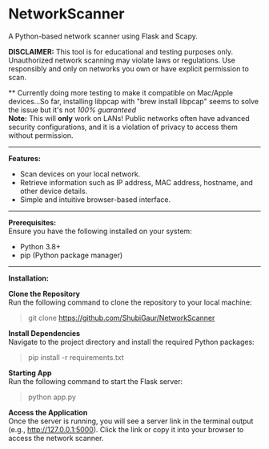 # NetworkScanner
A Python-based network scanner using Flask and Scapy.

**DISCLAIMER:**
This tool is for educational and testing purposes only. Unauthorized network scanning may violate laws or regulations. Use responsibly and only on networks you own or have explicit permission to scan.

** Currently doing more testing to make it compatible on Mac/Apple devices...So far, installing libpcap with "brew install libpcap" seems to solve the issue but it's not *100% guaranteed*  
**Note:** This will **only** work on LANs! Public networks often have advanced security configurations, and it is a violation of privacy to access them without permission.

---
**Features:**

- Scan devices on your local network.
- Retrieve information such as IP address, MAC address, hostname, and other device details.
- Simple and intuitive browser-based interface.

---
**Prerequisites:**  
Ensure you have the following installed on your system:

- Python 3.8+
- pip (Python package manager)

---
**Installation:**

**Clone the Repository**  
Run the following command to clone the repository to your local machine:
> git clone https://github.com/ShubiGaur/NetworkScanner

**Install Dependencies**  
Navigate to the project directory and install the required Python packages:
>pip install -r requirements.txt

**Starting App**  
Run the following command to start the Flask server:
>python app.py

**Access the Application**    
Once the server is running, you will see a server link in the terminal output (e.g., http://127.0.0.1:5000). 
Click the link or copy it into your browser to access the network scanner.

